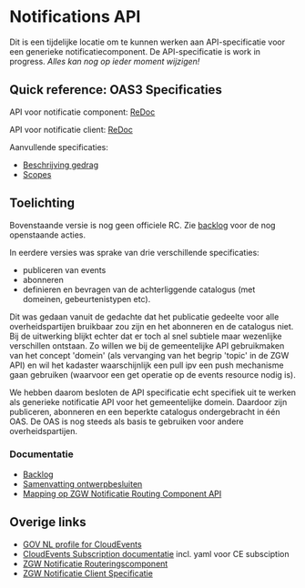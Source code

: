 # Notifications API

Dit is een tijdelijke locatie om te kunnen werken aan API-specificatie voor een generieke notificatiecomponent.
De API-specificatie is work in progress. _Alles kan nog op ieder moment wijzigen!_

## Quick reference: OAS3 Specificaties

API voor notificatie component:
[ReDoc](http://redocly.github.io/redoc/?url=https://raw.githubusercontent.com/VNG-Realisatie/notificatieservices/main/docs/api-specification/notifications.yaml&nocors)

API voor notificatie client:
[ReDoc](http://redocly.github.io/redoc/?url=https://raw.githubusercontent.com/VNG-Realisatie/notificatieservices/main/docs/api-specification/notifications_client.yaml)

Aanvullende specificaties:
- [Beschrijving gedrag](./gedrag.md)
- [Scopes](./scopes.md)

## Toelichting

Bovenstaande versie is nog geen officiele RC. Zie [backlog](https://github.com/VNG-Realisatie/notificatieservices/projects/1) voor de nog openstaande acties.

In eerdere versies was sprake van drie verschillende specificaties:
- publiceren van events
- abonneren
- definieren en bevragen van de achterliggende catalogus (met domeinen, gebeurtenistypen etc).

Dit was gedaan vanuit de gedachte dat het publicatie gedeelte voor alle overheidspartijen bruikbaar zou zijn en het abonneren en de catalogus niet. Bij de uitwerking blijkt echter dat er toch al snel subtiele maar wezenlijke verschillen ontstaan. Zo willen we bij de gemeentelijke API gebruikmaken van het concept 'domein' (als vervanging van het begrip 'topic' in de ZGW API) en wil het kadaster waarschijnlijk een pull ipv een push mechanisme gaan gebruiken (waarvoor een get operatie op de events resource nodig is).

We hebben daarom besloten de API specificatie echt specifiek uit te werken als generieke notificatie API voor het gemeentelijke domein. Daardoor zijn publiceren, abonneren en een beperkte catalogus ondergebracht in één OAS. De OAS is nog steeds als basis te gebruiken voor andere overheidspartijen.

### Documentatie

- [Backlog](https://github.com/VNG-Realisatie/notificatieservices/projects/1)
- [Samenvatting ontwerpbesluiten](./ontwerpbesluiten.md)
- [Mapping op ZGW Notificatie Routing Component API](./mapping_zgw_nrc.md)

## Overige links

- [GOV NL profile for CloudEvents](https://vng-realisatie.github.io/NL-GOV-profile-for-CloudEvents)
- [CloudEvents Subscription documentatie](https://github.com/cloudevents/spec/tree/main/subscriptions) incl. yaml voor CE subsciption
- [ZGW Notificatie Routeringscomponent](https://notificaties-api.vng.cloud/)
- [ZGW Notificatie Client Specificatie](https://vng-realisatie.github.io/gemma-zaken/standaard/notificaties-consumer/index)

